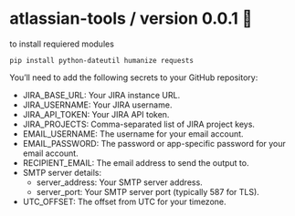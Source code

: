 # atlassian-tools / version 0.0.1 🚧

to install requiered modules

`pip install python-dateutil humanize requests`


You’ll need to add the following secrets to your GitHub repository:

- JIRA_BASE_URL: Your JIRA instance URL.
- JIRA_USERNAME: Your JIRA username.
- JIRA_API_TOKEN: Your JIRA API token.
- JIRA_PROJECTS: Comma-separated list of JIRA project keys.
- EMAIL_USERNAME: The username for your email account.
- EMAIL_PASSWORD: The password or app-specific password for your email account.
- RECIPIENT_EMAIL: The email address to send the output to.
- SMTP server details:
    - server_address: Your SMTP server address.
    - server_port: Your SMTP server port (typically 587 for TLS).
- UTC_OFFSET: The offset from UTC for your timezone.

